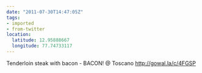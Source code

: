 ```yaml
---
date: "2011-07-30T14:47:05Z"
tags:
- imported
- from-twitter
location:
  latitude: 12.95888667
  longitude: 77.74733117
---
```

Tenderloin steak with bacon - BACON\! @ Toscano http://gowal.la/c/4FGSP
